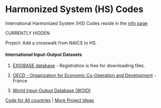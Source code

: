 # Harmonized System (HS) Codes

International Harmonized System (HS) Codes reside in the [info page](../../info/)  

CURRENTLY HIDDEN
<!--
Categories are visible when clicking "Lookup" in the upper left only when viewing on localhost.  
-->

Project: Add a crosswalk from NAICS to HS.   

#### International Input-Output Datasets   

<!-- https://simapro.com/products/exiobase-database/-->
1. [EXIOBASE database](https://www.exiobase.eu/) - Registration is free for downloading files.  

1. [OECD - Organization for Economic
Co-Operation and Development](https://www.oecd.org/sti/ind/measuring-trade-in-value-added.htm) - France  

1. [World Input-Output Database (WOID)](http://www.wiod.org/otherdb)  


[Code for All countries](https://codeforall.org/members) | [More Project Ideas](../../)

